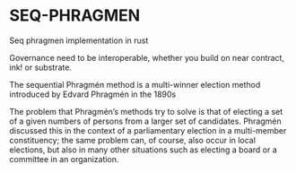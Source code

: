 # SEQ-PHRAGMEN

Seq phragmen implementation in rust

Governance need to be interoperable, whether you build on near contract, ink! or substrate.

The sequential Phragmén method is a multi-winner election method introduced by Edvard Phragmén in the 1890s

The problem that Phragmén’s methods try to solve is that of electing a set of a given numbers of persons from a larger set of candidates. Phragmén discussed this in the context of a parliamentary election in a multi-member constituency; the same problem can, of course, also occur in local elections, but also in many other situations such as electing a board or a committee in an organization.
